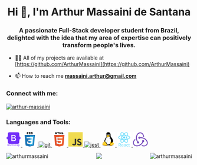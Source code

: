 <h1 align="center">Hi 👋, I'm Arthur Massaini de Santana</h1>

<h3 align="center">A passionate Full-Stack developer student from Brazil, delighted with the idea that my area of ​​expertise can positively transform people's lives.</h3>

- 👨‍💻 All of my projects are available at [https://github.com/ArthurMassaini](https://github.com/ArthurMassaini)

- 📫 How to reach me **massaini.arthur@gmail.com**

<h3 align="left">Connect with me:</h3>
<p align="left">
<a href="https://linkedin.com/in/arthur-massaini" target="blank"><img align="center" src="https://cdn.jsdelivr.net/npm/simple-icons@3.0.1/icons/linkedin.svg" alt="arthur-massaini" height="30" width="40" /></a>
</p>

<h3 align="left">Languages and Tools:</h3>
<p align="left"> <a href="https://getbootstrap.com" target="_blank"> <img src="https://raw.githubusercontent.com/devicons/devicon/master/icons/bootstrap/bootstrap-plain-wordmark.svg" alt="bootstrap" width="40" height="40"/> </a> <a href="https://www.w3schools.com/css/" target="_blank"> <img src="https://raw.githubusercontent.com/devicons/devicon/master/icons/css3/css3-original-wordmark.svg" alt="css3" width="40" height="40"/> </a> <a href="https://git-scm.com/" target="_blank"> <img src="https://www.vectorlogo.zone/logos/git-scm/git-scm-icon.svg" alt="git" width="40" height="40"/> </a> <a href="https://www.w3.org/html/" target="_blank"> <img src="https://raw.githubusercontent.com/devicons/devicon/master/icons/html5/html5-original-wordmark.svg" alt="html5" width="40" height="40"/> </a> <a href="https://developer.mozilla.org/en-US/docs/Web/JavaScript" target="_blank"> <img src="https://raw.githubusercontent.com/devicons/devicon/master/icons/javascript/javascript-original.svg" alt="javascript" width="40" height="40"/> </a> <a href="https://jestjs.io" target="_blank"> <img src="https://www.vectorlogo.zone/logos/jestjsio/jestjsio-icon.svg" alt="jest" width="40" height="40"/> </a> <a href="https://www.linux.org/" target="_blank"> <img src="https://raw.githubusercontent.com/devicons/devicon/master/icons/linux/linux-original.svg" alt="linux" width="40" height="40"/> </a> <a href="https://reactjs.org/" target="_blank"> <img src="https://raw.githubusercontent.com/devicons/devicon/master/icons/react/react-original-wordmark.svg" alt="react" width="40" height="40"/> </a> <a href="https://redux.js.org" target="_blank"> <img src="https://raw.githubusercontent.com/devicons/devicon/master/icons/redux/redux-original.svg" alt="redux" width="40" height="40"/> </a> </p>


<span><img align="left" src="https://github-readme-stats.vercel.app/api/top-langs?username=arthurmassaini&show_icons=true&locale=en&layout=compact" alt="arthurmassaini" />

<img align="right" src="https://github-readme-stats.vercel.app/api?username=arthurmassaini&show_icons=true&locale=en" alt="arthurmassaini" height="150px"/>
</span>

<p align="center"><img src="https://octocat-generator-assets.githubusercontent.com/my-octocat-1612546098949.png" width="300px" heigth="150px"/></p>


